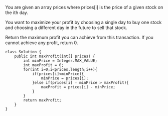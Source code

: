 You are given an array prices where prices[i] is the price of a given stock on the ith day.

You want to maximize your profit by choosing a single day to buy one stock and choosing a different day in the future to sell that stock.

Return the maximum profit you can achieve from this transaction. If you cannot achieve any profit, return 0.

```
class Solution {
    public int maxProfit(int[] prices) {
        int minPrice = Integer.MAX_VALUE;
        int maxProfit = 0;
        for(int i=0;i<prices.length;i++){
            if(prices[i]<minPrice){
                minPrice = prices[i];
            }else if(prices[i] - minPrice > maxProfit){
                maxProfit = prices[i] - minPrice;
            }
        }
        return maxProfit;
    }
}
```
